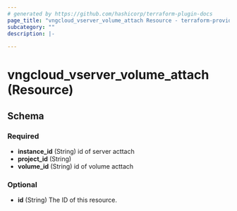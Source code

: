 ```yaml
---
# generated by https://github.com/hashicorp/terraform-plugin-docs
page_title: "vngcloud_vserver_volume_attach Resource - terraform-provider-vngcloud"
subcategory: ""
description: |-
  
---
```


# vngcloud_vserver_volume_attach (Resource)





<!-- schema generated by tfplugindocs -->
## Schema

### Required

- **instance_id** (String) id of server acttach
- **project_id** (String)
- **volume_id** (String) id of volume acttach

### Optional

- **id** (String) The ID of this resource.


